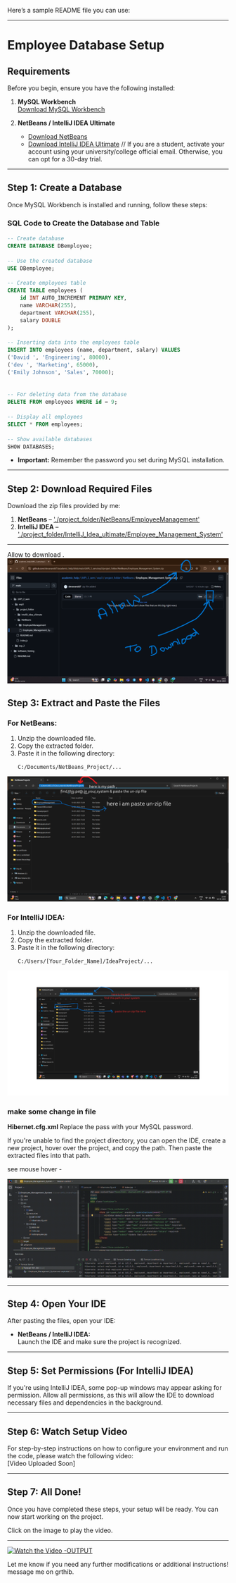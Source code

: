 Here’s a sample README file you can use:

---

# Employee Database Setup

## Requirements

Before you begin, ensure you have the following installed:

1. **MySQL Workbench**  
   [Download MySQL Workbench](https://dev.mysql.com/downloads/workbench/)

2. **NetBeans / IntelliJ IDEA Ultimate**
   - [Download NetBeans](https://netbeans.apache.org/download/index.html)
   - [Download IntelliJ IDEA Ultimate](https://www.jetbrains.com/idea/download/) // If you are a student, activate your account using your university/college official email. Otherwise, you can opt for a 30-day trial.


---

## Step 1: Create a Database

Once MySQL Workbench is installed and running, follow these steps:

### SQL Code to Create the Database and Table

```sql
-- Create database
CREATE DATABASE DBemployee;

-- Use the created database
USE DBemployee;

-- Create employees table
CREATE TABLE employees (
    id INT AUTO_INCREMENT PRIMARY KEY,
    name VARCHAR(255),
    department VARCHAR(255),
    salary DOUBLE
);

-- Inserting data into the employees table
INSERT INTO employees (name, department, salary) VALUES
('David ', 'Engineering', 80000),
('dev ', 'Marketing', 65000),
('Emily Johnson', 'Sales', 70000);


-- For deleting data from the database
DELETE FROM employees WHERE id = 9;

-- Display all employees
SELECT * FROM employees;

-- Show available databases
SHOW DATABASES;
```

- **Important:** Remember the password you set during MySQL installation.

---

## Step 2: Download Required Files

Download the zip files provided by me:

1. **NetBeans** – ['./project_folder/NetBeans/EmployeeManagement'](https://github.com/devanandd7/academic_help/blob/main/(AIP)_2_sem/exp3/project_folder/NetBeans/Employee_Management_System.zip)
2. **IntelliJ IDEA** – ['./project_folder/IntelliJ_Idea_ultimate/Employee_Management_System'](./project_folder/IntelliJ_Idea_ultimate/Employee_Management_System)

---
Allow to download .
![Alt text](./images_&_worksheet/downloadZipImage.png)

## Step 3: Extract and Paste the Files

### For NetBeans:

1. Unzip the downloaded file.
2. Copy the extracted folder.
3. Paste it in the following directory:
   ```
   C:/Documents/NetBeans_Project/...
   ```
![Alt text](./images_&_worksheet/here%20i%20am%20paste%20un-zip%20file.png)
### For IntelliJ IDEA:

1. Unzip the downloaded file.
2. Copy the extracted folder.
3. Paste it in the following directory:
   ```
   C:/Users/[Your_Folder_Name]/IdeaProject/...
   ```
![Alt text](./images_&_worksheet/here%20i%20am%20paste%20un-zip%20file%20(1).png)

### make some change in file 
   **Hibernet.cfg.xml**
   Replace the pass with your MySQL password.

If you're unable to find the project directory, you can open the IDE, create a new project, hover over the project, and copy the path. Then paste the extracted files into that path.


see mouse hover -

![Demo](./images_&_worksheet/Screen%20Recording%202025-02-18%20234044.gif)

---

## Step 4: Open Your IDE

After pasting the files, open your IDE:

- **NetBeans / IntelliJ IDEA:**  
   Launch the IDE and make sure the project is recognized.

---

## Step 5: Set Permissions (For IntelliJ IDEA)

If you're using IntelliJ IDEA, some pop-up windows may appear asking for permission. Allow all permissions, as this will allow the IDE to download necessary files and dependencies in the background.

---

## Step 6: Watch Setup Video

For step-by-step instructions on how to configure your environment and run the code, please watch the following video:  
[Video Uploaded Soon]

---

## Step 7: All Done!

Once you have completed these steps, your setup will be ready. You can now start working on the project.

Click on the image to play the video.

---
[![Watch the Video -OUTPUT](https://img.youtube.com/vi/PikDAVc90XI/0.jpg)](https://www.youtube.com/watch?v=PikDAVc90XI)
<!-- ## Setup & Installation Guide -->



Let me know if you need any further modifications or additional instructions! message me on grthib.
